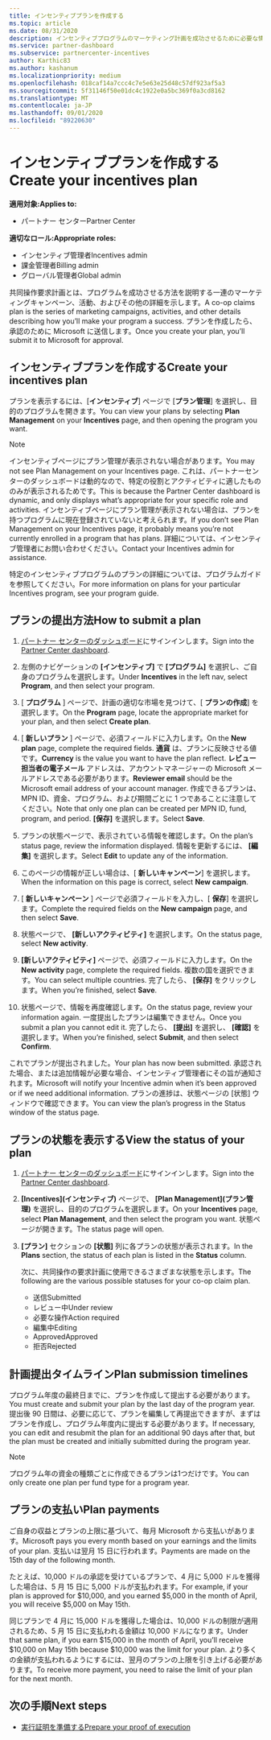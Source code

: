 ```yaml
---
title: インセンティブプランを作成する
ms.topic: article
ms.date: 08/31/2020
description: インセンティブプログラムのマーケティング計画を成功させるために必要な情報を収集して作成します。
ms.service: partner-dashboard
ms.subservice: partnercenter-incentives
author: Karthic83
ms.author: kashanum
ms.localizationpriority: medium
ms.openlocfilehash: 018caf14a7ccc4c7e5e63e25d48c57df923af5a3
ms.sourcegitcommit: 5f31146f50e01dc4c1922e0a5bc369f0a3cd8162
ms.translationtype: MT
ms.contentlocale: ja-JP
ms.lasthandoff: 09/01/2020
ms.locfileid: "89220630"
---
```

# <a name="create-your-incentives-plan"></a><span data-ttu-id="11cc0-103">インセンティブプランを作成する</span><span class="sxs-lookup"><span data-stu-id="11cc0-103">Create your incentives plan</span></span>

<span data-ttu-id="11cc0-104">**適用対象:**</span><span class="sxs-lookup"><span data-stu-id="11cc0-104">**Applies to:**</span></span>

- <span data-ttu-id="11cc0-105">パートナー センター</span><span class="sxs-lookup"><span data-stu-id="11cc0-105">Partner Center</span></span>

<span data-ttu-id="11cc0-106">**適切なロール:**</span><span class="sxs-lookup"><span data-stu-id="11cc0-106">**Appropriate roles:**</span></span>

- <span data-ttu-id="11cc0-107">インセンティブ管理者</span><span class="sxs-lookup"><span data-stu-id="11cc0-107">Incentives admin</span></span>
- <span data-ttu-id="11cc0-108">課金管理者</span><span class="sxs-lookup"><span data-stu-id="11cc0-108">Billing admin</span></span>
- <span data-ttu-id="11cc0-109">グローバル管理者</span><span class="sxs-lookup"><span data-stu-id="11cc0-109">Global admin</span></span>

<span data-ttu-id="11cc0-110">共同操作要求計画とは、プログラムを成功させる方法を説明する一連のマーケティングキャンペーン、活動、およびその他の詳細を示します。</span><span class="sxs-lookup"><span data-stu-id="11cc0-110">A co-op claims plan is the series of marketing campaigns, activities, and other details describing how you’ll make your program a success.</span></span> <span data-ttu-id="11cc0-111">プランを作成したら、承認のために Microsoft に送信します。</span><span class="sxs-lookup"><span data-stu-id="11cc0-111">Once you create your plan, you’ll submit it to Microsoft for approval.</span></span>

## <a name="create-your-incentives-plan"></a><span data-ttu-id="11cc0-112">インセンティブプランを作成する</span><span class="sxs-lookup"><span data-stu-id="11cc0-112">Create your incentives plan</span></span>

<span data-ttu-id="11cc0-113">プランを表示するには、[**インセンティブ**] ページで [**プラン管理**] を選択し、目的のプログラムを開きます。</span><span class="sxs-lookup"><span data-stu-id="11cc0-113">You can view your plans by selecting **Plan Management** on your **Incentives** page, and then opening the program you want.</span></span>

>[!NOTE]
><span data-ttu-id="11cc0-114">インセンティブページにプラン管理が表示されない場合があります。</span><span class="sxs-lookup"><span data-stu-id="11cc0-114">You may not see Plan Management on your Incentives page.</span></span> <span data-ttu-id="11cc0-115">これは、パートナーセンターのダッシュボードは動的なので、特定の役割とアクティビティに適したもののみが表示されるためです。</span><span class="sxs-lookup"><span data-stu-id="11cc0-115">This is because the Partner Center dashboard is dynamic, and only displays what’s appropriate for your specific role and activities.</span></span> <span data-ttu-id="11cc0-116">インセンティブページにプラン管理が表示されない場合は、プランを持つプログラムに現在登録されていないと考えられます。</span><span class="sxs-lookup"><span data-stu-id="11cc0-116">If you don’t see Plan Management on your Incentives page, it probably means you’re not currently enrolled in a program that has plans.</span></span> <span data-ttu-id="11cc0-117">詳細については、インセンティブ管理者にお問い合わせください。</span><span class="sxs-lookup"><span data-stu-id="11cc0-117">Contact your Incentives admin for assistance.</span></span>

<span data-ttu-id="11cc0-118">特定のインセンティブプログラムのプランの詳細については、プログラムガイドを参照してください。</span><span class="sxs-lookup"><span data-stu-id="11cc0-118">For more information on plans for your particular Incentives program, see your program guide.</span></span>

## <a name="how-to-submit-a-plan"></a><span data-ttu-id="11cc0-119">プランの提出方法</span><span class="sxs-lookup"><span data-stu-id="11cc0-119">How to submit a plan</span></span>

1. <span data-ttu-id="11cc0-120">[パートナー センターのダッシュボード](https://partner.microsoft.com/dashboard/)にサインインします。</span><span class="sxs-lookup"><span data-stu-id="11cc0-120">Sign into the [Partner Center dashboard](https://partner.microsoft.com/dashboard/).</span></span>

2. <span data-ttu-id="11cc0-121">左側のナビゲーションの **[インセンティブ]** で **[プログラム]** を選択し、ご自身のプログラムを選択します。</span><span class="sxs-lookup"><span data-stu-id="11cc0-121">Under **Incentives** in the left nav, select **Program**, and then select your program.</span></span> 

3. <span data-ttu-id="11cc0-122">[ **プログラム** ] ページで、計画の適切な市場を見つけて、[ **プランの作成**] を選択します。</span><span class="sxs-lookup"><span data-stu-id="11cc0-122">On the **Program** page, locate the appropriate market for your plan, and then select **Create plan**.</span></span> 

4. <span data-ttu-id="11cc0-123">[ **新しいプラン** ] ページで、必須フィールドに入力します。</span><span class="sxs-lookup"><span data-stu-id="11cc0-123">On the **New plan** page, complete the required fields.</span></span> <span data-ttu-id="11cc0-124">**通貨** は、プランに反映させる値です。</span><span class="sxs-lookup"><span data-stu-id="11cc0-124">**Currency** is the value you want to have the plan reflect.</span></span> <span data-ttu-id="11cc0-125">**レビュー担当者の電子メール** アドレスは、アカウントマネージャーの Microsoft メールアドレスである必要があります。</span><span class="sxs-lookup"><span data-stu-id="11cc0-125">**Reviewer email** should be the Microsoft email address of your account manager.</span></span> <span data-ttu-id="11cc0-126">作成できるプランは、MPN ID、資金、プログラム、および期間ごとに 1 つであることに注意してください。</span><span class="sxs-lookup"><span data-stu-id="11cc0-126">Note that only one plan can be created per MPN ID, fund, program, and period.</span></span> <span data-ttu-id="11cc0-127">**[保存]** を選択します。</span><span class="sxs-lookup"><span data-stu-id="11cc0-127">Select **Save**.</span></span>

5. <span data-ttu-id="11cc0-128">プランの状態ページで、表示されている情報を確認します。</span><span class="sxs-lookup"><span data-stu-id="11cc0-128">On the plan’s status page, review the information displayed.</span></span> <span data-ttu-id="11cc0-129">情報を更新するには、 **[編集]** を選択します。</span><span class="sxs-lookup"><span data-stu-id="11cc0-129">Select **Edit** to update any of the information.</span></span>

6. <span data-ttu-id="11cc0-130">このページの情報が正しい場合は、[ **新しいキャンペーン**] を選択します。</span><span class="sxs-lookup"><span data-stu-id="11cc0-130">When the information on this page is correct, select **New campaign**.</span></span>

7. <span data-ttu-id="11cc0-131">[ **新しいキャンペーン** ] ページで必須フィールドを入力し、[ **保存**] を選択します。</span><span class="sxs-lookup"><span data-stu-id="11cc0-131">Complete the required fields on the **New campaign** page, and then select **Save**.</span></span>

8. <span data-ttu-id="11cc0-132">状態ページで、 **[新しいアクティビティ]** を選択します。</span><span class="sxs-lookup"><span data-stu-id="11cc0-132">On the status page, select **New activity**.</span></span> 

9. <span data-ttu-id="11cc0-133">**[新しいアクティビティ]** ページで、必須フィールドに入力します。</span><span class="sxs-lookup"><span data-stu-id="11cc0-133">On the **New activity** page, complete the required fields.</span></span> <span data-ttu-id="11cc0-134">複数の国を選択できます。</span><span class="sxs-lookup"><span data-stu-id="11cc0-134">You can select multiple countries.</span></span> <span data-ttu-id="11cc0-135">完了したら、 **[保存]** をクリックします。</span><span class="sxs-lookup"><span data-stu-id="11cc0-135">When you’re finished, select **Save**.</span></span> 

10. <span data-ttu-id="11cc0-136">状態ページで、情報を再度確認します。</span><span class="sxs-lookup"><span data-stu-id="11cc0-136">On the status page, review your information again.</span></span> <span data-ttu-id="11cc0-137">一度提出したプランは編集できません。</span><span class="sxs-lookup"><span data-stu-id="11cc0-137">Once you submit a plan you cannot edit it.</span></span> <span data-ttu-id="11cc0-138">完了したら、 **[提出]** を選択し、 **[確認]** を選択します。</span><span class="sxs-lookup"><span data-stu-id="11cc0-138">When you’re finished, select **Submit**, and then select **Confirm**.</span></span>

<span data-ttu-id="11cc0-139">これでプランが提出されました。</span><span class="sxs-lookup"><span data-stu-id="11cc0-139">Your plan has now been submitted.</span></span> <span data-ttu-id="11cc0-140">承認された場合、または追加情報が必要な場合、インセンティブ管理者にその旨が通知されます。</span><span class="sxs-lookup"><span data-stu-id="11cc0-140">Microsoft will notify your Incentive admin when it’s been approved or if we need additional information.</span></span> <span data-ttu-id="11cc0-141">プランの進捗は、状態ページの [状態] ウィンドウで確認できます。</span><span class="sxs-lookup"><span data-stu-id="11cc0-141">You can view the plan’s progress in the Status window of the status page.</span></span>

## <a name="view-the-status-of-your-plan"></a><span data-ttu-id="11cc0-142">プランの状態を表示する</span><span class="sxs-lookup"><span data-stu-id="11cc0-142">View the status of your plan</span></span>

1. <span data-ttu-id="11cc0-143">[パートナー センターのダッシュボード](https://partner.microsoft.com/dashboard/)にサインインします。</span><span class="sxs-lookup"><span data-stu-id="11cc0-143">Sign into the [Partner Center dashboard](https://partner.microsoft.com/dashboard/).</span></span>

2. <span data-ttu-id="11cc0-144">**[Incentives]\(インセンティブ\)** ページで、 **[Plan Management]\(プラン管理\)** を選択し、目的のプログラムを選択します。</span><span class="sxs-lookup"><span data-stu-id="11cc0-144">On your **Incentives** page, select **Plan Management**, and then select the program you want.</span></span> <span data-ttu-id="11cc0-145">状態ページが開きます。</span><span class="sxs-lookup"><span data-stu-id="11cc0-145">The status page will open.</span></span>

3. <span data-ttu-id="11cc0-146">**[プラン]** セクションの **[状態]** 列に各プランの状態が表示されます。</span><span class="sxs-lookup"><span data-stu-id="11cc0-146">In the **Plans** section, the status of each plan is listed in the **Status** column.</span></span>

   <span data-ttu-id="11cc0-147">次に、共同操作の要求計画に使用できるさまざまな状態を示します。</span><span class="sxs-lookup"><span data-stu-id="11cc0-147">The following are the various possible statuses for your co-op claim plan.</span></span>

   - <span data-ttu-id="11cc0-148">送信</span><span class="sxs-lookup"><span data-stu-id="11cc0-148">Submitted</span></span>
   - <span data-ttu-id="11cc0-149">レビュー中</span><span class="sxs-lookup"><span data-stu-id="11cc0-149">Under review</span></span>
   - <span data-ttu-id="11cc0-150">必要な操作</span><span class="sxs-lookup"><span data-stu-id="11cc0-150">Action required</span></span>
   - <span data-ttu-id="11cc0-151">編集中</span><span class="sxs-lookup"><span data-stu-id="11cc0-151">Editing</span></span>
   - <span data-ttu-id="11cc0-152">Approved</span><span class="sxs-lookup"><span data-stu-id="11cc0-152">Approved</span></span>
   - <span data-ttu-id="11cc0-153">拒否</span><span class="sxs-lookup"><span data-stu-id="11cc0-153">Rejected</span></span>

## <a name="plan-submission-timelines"></a><span data-ttu-id="11cc0-154">計画提出タイムライン</span><span class="sxs-lookup"><span data-stu-id="11cc0-154">Plan submission timelines</span></span>

<span data-ttu-id="11cc0-155">プログラム年度の最終日までに、プランを作成して提出する必要があります。</span><span class="sxs-lookup"><span data-stu-id="11cc0-155">You must create and submit your plan by the last day of the program year.</span></span> <span data-ttu-id="11cc0-156">提出後 90 日間は、必要に応じて、プランを編集して再提出できますが、まずはプランを作成し、プログラム年度内に提出する必要があります。</span><span class="sxs-lookup"><span data-stu-id="11cc0-156">If necessary, you can edit and resubmit the plan for an additional 90 days after that, but the plan must be created and initially submitted during the program year.</span></span>

>[!NOTE]
> <span data-ttu-id="11cc0-157">プログラム年の資金の種類ごとに作成できるプランは1つだけです。</span><span class="sxs-lookup"><span data-stu-id="11cc0-157">You can only create one plan per fund type for a program year.</span></span>

## <a name="plan-payments"></a><span data-ttu-id="11cc0-158">プランの支払い</span><span class="sxs-lookup"><span data-stu-id="11cc0-158">Plan payments</span></span>

<span data-ttu-id="11cc0-159">ご自身の収益とプランの上限に基づいて、毎月 Microsoft から支払いがあります。</span><span class="sxs-lookup"><span data-stu-id="11cc0-159">Microsoft pays you every month based on your earnings and the limits of your plan.</span></span> <span data-ttu-id="11cc0-160">支払いは翌月 15 日に行われます。</span><span class="sxs-lookup"><span data-stu-id="11cc0-160">Payments are made on the 15th day of the following month.</span></span>

<span data-ttu-id="11cc0-161">たとえば、10,000 ドルの承認を受けているプランで、4 月に 5,000 ドルを獲得した場合は、5 月 15 日に 5,000 ドルが支払われます。</span><span class="sxs-lookup"><span data-stu-id="11cc0-161">For example, if your plan is approved for $10,000, and you earned $5,000 in the month of April, you will receive $5,000 on May 15th.</span></span>

<span data-ttu-id="11cc0-162">同じプランで 4 月に 15,000 ドルを獲得した場合は、10,000 ドルの制限が適用されるため、5 月 15 日に支払われる金額は 10,000 ドルになります。</span><span class="sxs-lookup"><span data-stu-id="11cc0-162">Under that same plan, if you earn $15,000 in the month of April, you’ll receive $10,000 on May 15th because $10,000 was the limit for your plan.</span></span> <span data-ttu-id="11cc0-163">より多くの金額が支払われるようにするには、翌月のプランの上限を引き上げる必要があります。</span><span class="sxs-lookup"><span data-stu-id="11cc0-163">To receive more payment, you need to raise the limit of your plan for the next month.</span></span>

## <a name="next-steps"></a><span data-ttu-id="11cc0-164">次の手順</span><span class="sxs-lookup"><span data-stu-id="11cc0-164">Next steps</span></span>

- [<span data-ttu-id="11cc0-165">実行証明を準備する</span><span class="sxs-lookup"><span data-stu-id="11cc0-165">Prepare your proof of execution</span></span>](incentives-prepare-your-proof-of-execution.md)
